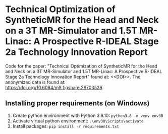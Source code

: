 # Technical Optimization of SyntheticMR for the Head and Neck on a 3T MR-Simulator and 1.5T MR-Linac: A Prospective R-IDEAL Stage 2a Technology Innovation Report
Code for the paper: "Technical Optimization of SyntheticMR for the Head and Neck on a 3T MR-Simulator and 1.5T MR-Linac: A Prospective R-IDEAL Stage 2a Technology Innovation Report" found at: <\<DOI\>>. The anonymized data is found at: https://doi.org/10.6084/m9.figshare.28703528.

## Installing proper requirements (on Windows)
1. Create python environment with Python 3.8.10: `python3.8 -m venv env38`
2. Activate virtual python environment: `.\env38\Scripts\activate`
3. Install packages: `pip install -r requirements.txt`
